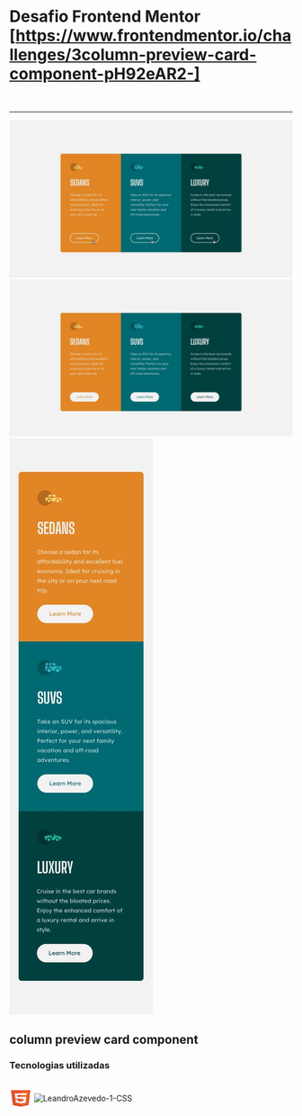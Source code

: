 # Desafio Frontend Mentor  [https://www.frontendmentor.io/challenges/3column-preview-card-component-pH92eAR2-]
<br>
<hr>

<img src="./design/active-states.jpg">
<img src="./design/desktop-design.jpg">
<img src="./design/mobile-design.jpg">

## column preview card component

### Tecnologias utilizadas
<br> 
<img align="center" alt="LeandroAzevedo-1-HTML" height="30" width="40" src="https://raw.githubusercontent.com/devicons/devicon/master/icons/html5/html5-original.svg">
<img align="center" alt="LeandroAzevedo-1-CSS" height="30" width="40" src="https://cdn.jsdelivr.net/gh/devicons/devicon/icons/css3/css3-original.svg">
